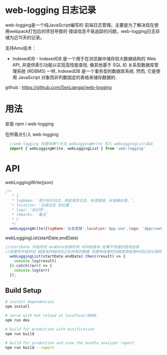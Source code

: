 <!--
 * @Author: PiPi
 * @Email: pisenliang@gmail.com
 * @Github: https://github.com/SenLiangpi
 * @Website: https://senliangpi.github.io/blog/#/
 * @Date: 2020-05-20 09:46:48
 * @LastEditors: Pi Patle
 * @LastEditTime: 2020-09-30 17:10:39
--> 
# web-logging 日志记录
web-logging是一个纯JavaScript编写的 前端日志管理。主要是为了解决现在使用webpack打包后的项目导致的 错误信息不易追踪的问题。web-logging日志存储为近15天的记录。

支持Amx技术：
* IndexedDB - IndexedDB 是一个用于在浏览器中储存较大数据结构的 Web API, 并提供索引功能以实现高性能查找. 像其他基于 SQL 的 关系型数据库管理系统 (RDBMS) 一样, IndexedDB 是一个事务型的数据库系统. 然而, 它是使用 JavaScript 对象而非列数固定的表格来储存数据的.

github : https://github.com/SenLiangpi/web-logging

# 用法
安装 npm i web-logging

在所需点引入 web-logging
```javascript
  //web-logging 仅提供两个方法 webLoggingWrite 写入 webLoggingList读出
  import { webLoggingWrite, webLoggingList } from 'web-logging'
```
# API
webLoggingWrite(json)
```javascript
/**
   * { 
   * logName: '用于标识日志，例如请求日志、标准错误、标准输出等。',
   * location: '记录日志 的位置',
   * logo: '标识符',
   * remarks: '备注'
   * }
   */
  webLoggingWrite({logName:'业务逻辑',location:'App.vue',logo: 'Appcreated',remarks: '外部引入方法'})
```
webLoggingList(startDate,endDate)
```javascript
//startDate 开始时间 endDate结束时间 时间段查询 如果不传值则查询全部
//如果传开始时间 就查询开始时间之后所有的数据 如果传结束时间就查询结束时间之后记录的所有数据 已对应设备的时间为准
  webLoggingList(startDate,endDate).then((result) => {
    console.log(result)
  }).catch((err) => {
    console.log(err)
  });
```

## Build Setup

``` bash
# install dependencies
npm install

# serve with hot reload at localhost:8080
npm run dev

# build for production with minification
npm run build

# build for production and view the bundle analyzer report
npm run build --report
```